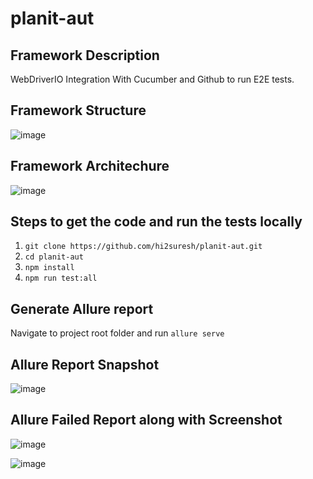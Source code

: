 # planit-aut
## Framework Description <br />
WebDriverIO Integration With Cucumber and Github to run E2E tests. <br />


## Framework Structure <br />
![image](https://user-images.githubusercontent.com/1137436/187650087-d3445795-1ee4-4ac0-bc07-e76f484951e0.png)

## Framework Architechure <br />
![image](https://user-images.githubusercontent.com/1137436/187646842-ea815b69-f647-4d44-adde-e01d94843d0d.png)

## Steps to get the code and run the tests locally
1. `git clone https://github.com/hi2suresh/planit-aut.git`
2. `cd planit-aut`
3. `npm install`
4. `npm run test:all`

## Generate Allure report
Navigate to project root folder and run `allure serve`

## Allure Report Snapshot
![image](https://user-images.githubusercontent.com/1137436/187648850-44174a2b-6849-4995-b961-9f593bd23d50.png)

## Allure Failed Report along with Screenshot
![image](https://user-images.githubusercontent.com/1137436/187649559-94a86ee1-f5a6-405e-b7e8-ffe044e6a309.png)

![image](https://user-images.githubusercontent.com/1137436/187649681-a44c9c61-e64e-43b8-8089-d83599dbf390.png)
